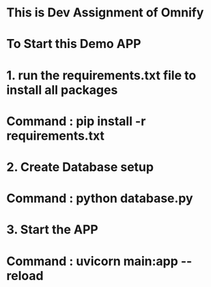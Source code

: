 # This is Dev Assignment of Omnify
# To Start this Demo APP
# 1.  run the requirements.txt file to install all packages
#     Command : pip install -r requirements.txt 
# 
# 2.  Create Database setup
#     Command : python database.py
# 
# 3.  Start the APP
#     Command : uvicorn main:app --reload  